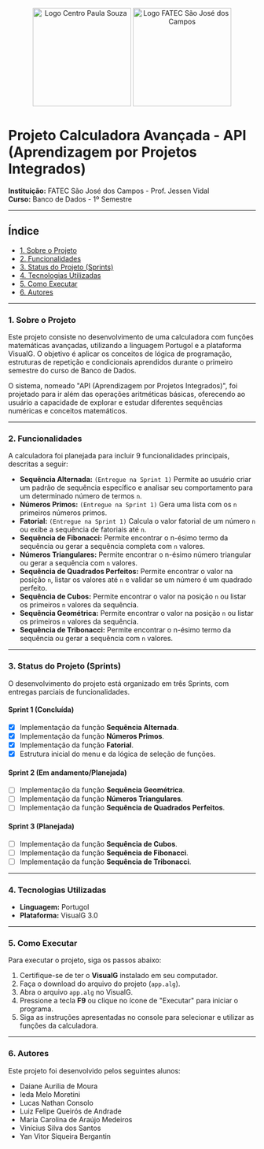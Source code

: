 <p align="center">
  <img src="https://bkpsitecpsnew.blob.core.windows.net/uploadsitecps/sites/58/2024/03/Logo_CPS-01.png" alt="Logo Centro Paula Souza" width="200"/>
  <img src="https://sjc.fatec.sp.gov.br/static/media/logo.b8e0d5a7.png" alt="Logo FATEC São José dos Campos" width="200"/>
</p>

# Projeto Calculadora Avançada - API (Aprendizagem por Projetos Integrados)

**Instituição:** FATEC São José dos Campos - Prof. Jessen Vidal  
**Curso:** Banco de Dados - 1º Semestre  

---

## Índice

- [1. Sobre o Projeto](#1-sobre-o-projeto)
- [2. Funcionalidades](#2-funcionalidades)
- [3. Status do Projeto (Sprints)](#3-status-do-projeto-sprints)
- [4. Tecnologias Utilizadas](#4-tecnologias-utilizadas)
- [5. Como Executar](#5-como-executar)
- [6. Autores](#6-autores)

---

### 1. Sobre o Projeto

Este projeto consiste no desenvolvimento de uma calculadora com funções matemáticas avançadas, utilizando a linguagem Portugol e a plataforma VisualG. O objetivo é aplicar os conceitos de lógica de programação, estruturas de repetição e condicionais aprendidos durante o primeiro semestre do curso de Banco de Dados.

O sistema, nomeado "API (Aprendizagem por Projetos Integrados)", foi projetado para ir além das operações aritméticas básicas, oferecendo ao usuário a capacidade de explorar e estudar diferentes sequências numéricas e conceitos matemáticos.

---

### 2. Funcionalidades

A calculadora foi planejada para incluir 9 funcionalidades principais, descritas a seguir:

-   **Sequência Alternada:** `(Entregue na Sprint 1)` Permite ao usuário criar um padrão de sequência específico e analisar seu comportamento para um determinado número de termos `n`.
-   **Números Primos:** `(Entregue na Sprint 1)` Gera uma lista com os `n` primeiros números primos.
-   **Fatorial:** `(Entregue na Sprint 1)` Calcula o valor fatorial de um número `n` ou exibe a sequência de fatoriais até `n`.
-   **Sequência de Fibonacci:** Permite encontrar o n-ésimo termo da sequência ou gerar a sequência completa com `n` valores.
-   **Números Triangulares:** Permite encontrar o n-ésimo número triangular ou gerar a sequência com `n` valores.
-   **Sequência de Quadrados Perfeitos:** Permite encontrar o valor na posição `n`, listar os valores até `n` e validar se um número é um quadrado perfeito.
-   **Sequência de Cubos:** Permite encontrar o valor na posição `n` ou listar os primeiros `n` valores da sequência.
-   **Sequência Geométrica:** Permite encontrar o valor na posição `n` ou listar os primeiros `n` valores da sequência.
-   **Sequência de Tribonacci:** Permite encontrar o n-ésimo termo da sequência ou gerar a sequência com `n` valores.

---

### 3. Status do Projeto (Sprints)

O desenvolvimento do projeto está organizado em três Sprints, com entregas parciais de funcionalidades.

#### **Sprint 1 (Concluída)**
-   [x] Implementação da função **Sequência Alternada**.
-   [x] Implementação da função **Números Primos**.
-   [x] Implementação da função **Fatorial**.
-   [x] Estrutura inicial do menu e da lógica de seleção de funções.

#### **Sprint 2 (Em andamento/Planejada)**
-   [ ] Implementação da função **Sequência Geométrica**.
-   [ ] Implementação da função **Números Triangulares**.
-   [ ] Implementação da função **Sequência de Quadrados Perfeitos**.

#### **Sprint 3 (Planejada)**
-   [ ] Implementação da função **Sequência de Cubos**.
-   [ ] Implementação da função **Sequência de Fibonacci**.
-   [ ] Implementação da função **Sequência de Tribonacci**.

---

### 4. Tecnologias Utilizadas

-   **Linguagem:** Portugol
-   **Plataforma:** VisualG 3.0

---

### 5. Como Executar

Para executar o projeto, siga os passos abaixo:

1.  Certifique-se de ter o **VisualG** instalado em seu computador.
2.  Faça o download do arquivo do projeto (`app.alg`).
3.  Abra o arquivo `app.alg` no VisualG.
4.  Pressione a tecla **F9** ou clique no ícone de "Executar" para iniciar o programa.
5.  Siga as instruções apresentadas no console para selecionar e utilizar as funções da calculadora.

---

### 6. Autores

Este projeto foi desenvolvido pelos seguintes alunos:

-   Daiane Aurilia de Moura
-   Ieda Melo Moretini
-   Lucas Nathan Consolo
-   Luiz Felipe Queirós de Andrade
-   Maria Carolina de Araújo Medeiros
-   Vinícius Silva dos Santos
-   Yan Vitor Siqueira Bergantin
